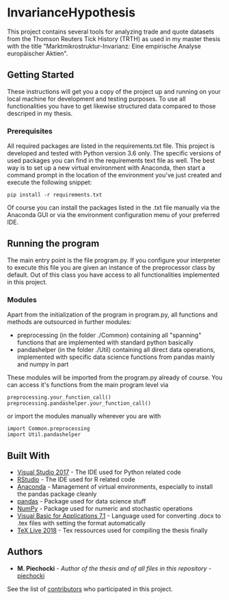 # InvarianceHypothesis

This project contains several tools for analyzing trade and quote datasets from the Thomson Reuters Tick History (TRTH) as used in my master thesis with the title "Marktmikrostruktur-Invarianz: Eine empirische Analyse europäischer Aktien".

## Getting Started

These instructions will get you a copy of the project up and running on your local machine for development and testing purposes. To use all functionalities you have to get likewise structured data compared to those descriped in my thesis.

### Prerequisites

All required packages are listed in the requirements.txt file. This project is developed and tested with Python version 3.6 only. The specific versions of used packages you can find in the requirements text file as well. The best way is to set up a new virtual environment with Anaconda, then start a command prompt in the location of the environment you've just created and execute the following snippet:

```
pip install -r requirements.txt
```

Of course you can install the packages listed in the .txt file manually via the Anaconda GUI or via the environment configuration menu of your preferred IDE.

## Running the program

The main entry point is the file program.py. If you configure your interpreter to execute this file you are given an instance of the preprocessor class by default. Out of this class you have access to all functionalities implemented in this project.

### Modules

Apart from the initialization of the program in program.py, all functions and methods are outsourced in further modules:

* preprocessing (in the folder ./Common) containing all "spanning" functions that are implemented with standard python basically
* pandashelper (in the folder ./Util) containing all direct data operations, implemented with specific data science functions from pandas mainly and numpy in part

These modules will be imported from the program.py already of course. You can access it's functions from the main program level via
```
preprocessing.your_function_call()
preprocessing.pandashelper.your_function_call()
```
or import the modules manually wherever you are with
```
import Common.preprocessing
import Util.pandashelper
```

## Built With

* [Visual Studio 2017](https://visualstudio.microsoft.com/de/downloads/) - The IDE used for Python related code
* [RStudio](https://www.rstudio.com/products/rstudio/download/) - The IDE used for R related code
* [Anaconda](https://www.anaconda.com/download/) - Management of virtual environments, especially to install the pandas package cleanly
* [pandas](https://pandas.pydata.org/) - Package used for data science stuff
* [NumPy](http://www.numpy.org/) - Package used for numeric and stochastic operations
* [Visual Basic for Applications 7.1](https://www.microsoft.com/en-us/download/details.aspx?id=21028) - Language used for converting .docx to .tex files with setting the format automatically
* [TeX Live 2018](https://www.tug.org/texlive/acquire-netinstall.html) - Tex ressources used for compiling the thesis finally

## Authors

* **M. Piechocki** - *Author of the thesis and of all files in this repository* - [piechocki](https://github.com/piechocki)

See the list of [contributors](https://github.com/piechocki/InvarianceHypothesis/contributors) who participated in this project.
